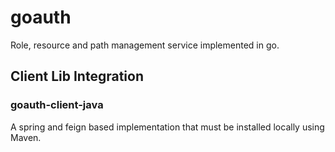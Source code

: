 # goauth

Role, resource and path management service implemented in go.

## Client Lib Integration

### goauth-client-java

A spring and feign based implementation that must be installed locally using Maven.

